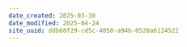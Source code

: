 ```yaml
---
date_created: 2025-03-30
date_modified: 2025-04-24
site_uuid: ddb68f29-cd5c-4050-a94b-0520a6124522
---
```


